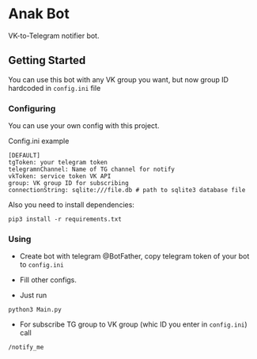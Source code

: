 # Anak Bot

VK-to-Telegram notifier bot.

## Getting Started

You can use this bot with any VK group you want, but now group ID hardcoded in `config.ini` file

### Configuring

You can use your own config with this project.

Config.ini example

```
[DEFAULT]
tgToken: your telegram token
telegramnChannel: Name of TG channel for notify
vkToken: service token VK API
group: VK group ID for subscribing
connectionString: sqlite:///file.db # path to sqlite3 database file
```

Also you need to install dependencies:
```
pip3 install -r requirements.txt
```

### Using

* Create bot with telegram @BotFather, copy telegram token of your bot to `config.ini`

* Fill other configs.

* Just run
```
python3 Main.py
```

* For subscribe TG group to VK group (whic ID you enter in `config.ini`) call
```
/notify_me
```
